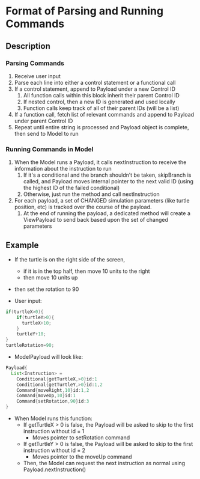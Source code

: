 # Format of Parsing and Running Commands

## Description

### Parsing Commands

1. Receive user input
2. Parse each line into either a control statement or a functional call
3. If a control statement, append to Payload under a new Control ID
    1. All function calls within this block inherit their parent Control ID
    2. If nested control, then a new ID is generated and used locally
    3. Function calls keep track of all of their parent IDs (will be a list)
4. If a function call, fetch list of relevant commands and append to Payload under parent Control ID
5. Repeat until entire string is processed and Payload object is complete, then send to Model to run

### Running Commands in Model

1. When the Model runs a Payload, it calls nextInstruction to receive the information about the
   instruction to run
    1. If it's a conditional and the branch shouldn’t be taken, skipBranch is called, and Payload
       moves internal pointer to the next valid ID (using the highest ID of the failed conditional)
    2. Otherwise, just run the method and call nextInstruction
2. For each payload, a set of CHANGED simulation parameters (like turtle position, etc) is tracked
   over the course of the payload.
    1. At the end of running the payload, a dedicated method will create a ViewPayload to send back
       based upon the set of changed parameters

## Example

* If the turtle is on the right side of the screen,
    * if it is in the top half, then move 10 units to the right
    * then move 10 units up
* then set the rotation to 90


* User input:

```java
if(turtleX>0){
    if(turtleY>0){
      turtleX+10;
    }
    turtleY+10;
}
turtleRotation=90;
```

* ModelPayload will look like:

```java
Payload{
  List<Instruction> = 
    Conditional{getTurtleX,>0}id:1
    Conditional{getTurtleY,>0}id:1,2
    Command{moveRight,10}id:1,2
    Command{moveUp,10}id:1
    Command{setRotation,90}id:3
}
```

* When Model runs this function:
    * If getTurtleX > 0 is false, the Payload will be asked to skip to the first instruction without
      id = 1
        * Moves pointer to setRotation command
    * If getTurtleY > 0 is false, the Payload will be asked to skip to the first instruction without
      id = 2
        * Moves pointer to the moveUp command
    * Then, the Model can request the next instruction as normal using Payload.nextInstruction()